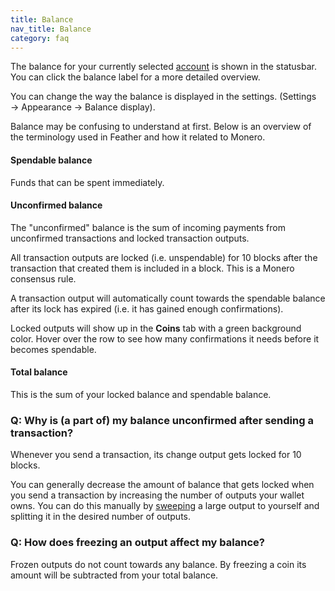 ```yaml
---
title: Balance
nav_title: Balance
category: faq
---
```


The balance for your currently selected [account](account) is shown in the statusbar. You can click the balance label for a more detailed overview.

You can change the way the balance is displayed in the settings. (Settings → Appearance → Balance display).

Balance may be confusing to understand at first. Below is an overview of the terminology used in Feather and how it related to Monero.

#### Spendable balance

Funds that can be spent immediately.

#### Unconfirmed balance

The "unconfirmed" balance is the sum of incoming payments from unconfirmed transactions and locked transaction outputs.

All transaction outputs are locked (i.e. unspendable) for 10 blocks after the transaction that created them is included in a block. This is a Monero consensus rule.

A transaction output will automatically count towards the spendable balance after its lock has expired (i.e. it has gained enough confirmations).

Locked outputs will show up in the **Coins** tab with a green background color. Hover over the row to see how many confirmations it needs before it becomes spendable.

#### Total balance

This is the sum of your locked balance and spendable balance.


### Q: Why is (a part of) my balance unconfirmed after sending a transaction?

Whenever you send a transaction, its change output gets locked for 10 blocks. 

You can generally decrease the amount of balance that gets locked when you send a transaction by increasing the number of outputs your wallet owns. You can do this manually by [sweeping](sweep-output) a large output to yourself and splitting it in the desired number of outputs.

### Q: How does freezing an output affect my balance?

Frozen outputs do not count towards any balance. By freezing a coin its amount will be subtracted from your total balance.
